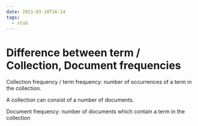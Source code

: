 ```yaml
---
date: 2021-03-18T16:14
tags: 
  - stub
---
```


# Difference between term / Collection, Document frequencies

Collection frequency / term frequency: number of occurrences of a term in the collection.

A collection can consist of a number of documents.

Document frequency: number of documents which contain a term in the collection
